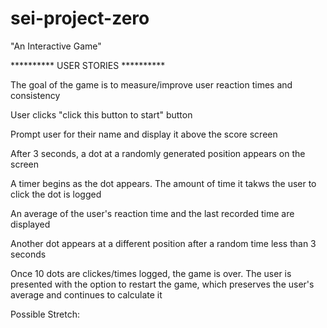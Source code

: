 # sei-project-zero
"An Interactive Game"

********** USER STORIES **********

The goal of the game is to measure/improve user reaction times and consistency

User clicks "click this button to start" button

Prompt user for their name and display it above the score screen

After 3 seconds, a dot at a randomly generated position appears on the screen

A timer begins as the dot appears. The amount of time it takws the user to click the dot is logged

An average of the user's reaction time and the last recorded time are displayed

Another dot appears at a different position after a random time less than 3 seconds

Once 10 dots are clickes/times logged, the game is over. The user is presented with the option to restart the game, which preserves the user's average and continues to calculate it


Possible Stretch:

